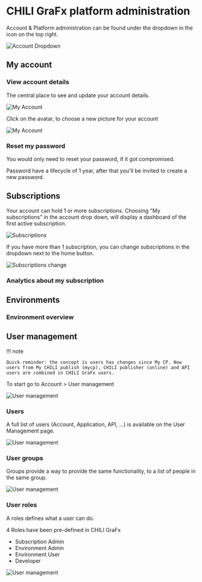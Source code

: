# CHILI GraFx platform administration

Account & Platform administration can be found under the dropdown in the icon on the top right.

![Account Dropdown](https://chilipublishdocs.imgix.net/CHILI_GraFx/myaccount2.png?w=830&q=80)

## My account

### View account details

The central place to see and update your account details.

![My Account](https://chilipublishdocs.imgix.net/CHILI_GraFx/myaccount1.png?w=830&q=80)

Click on the avatar, to choose a new picture for your account

![My Account](https://chilipublishdocs.imgix.net/CHILI_GraFx/myaccount5.png?w=830&q=80)

### Reset my password

You would only need to reset your password, if it got compromised.

Password have a lifecycle of 1 year, after that you'll be invited to create a new password.

## Subscriptions

Your account can hold 1 or more subscriptions. Choosing "My subscriptions" in the account drop down, will display a dashboard of the first active subscription.

![Subscriptions](https://chilipublishdocs.imgix.net/CHILI_GraFx/myaccount3.png?w=830&q=80)

If you have more than 1 subscription, you can change subscriptions in the dropdown next to the home button.

![Subscriptions change](https://chilipublishdocs.imgix.net/CHILI_GraFx/myaccount4.png?w=830&q=80)

### Analytics about my subscription

## Environments

### Environment overview

## User management

!!! note

	Quick reminder: the concept is users has changes since My CP. Now users from My CHILI publish (mycp), CHILI publisher (online) and API users are combined in CHILI GraFx users.

To start go to Account > User management

![User management](https://chilipublishdocs.imgix.net/CHILI_GraFx/account_users.png?w=830&q=80)

### Users

A full list of users (Account, Application, API, ...) is available on the User Management page.

![User management](https://chilipublishdocs.imgix.net/CHILI_GraFx/user_list.png?w=830&q=80)

### User groups

Groups provide a way to provide the same functionality, to a list of people in the same group.

![User management](https://chilipublishdocs.imgix.net/CHILI_GraFx/user_groups.png?w=830&q=80)

### User roles

A roles defines what a user can do. 

4 Roles have been pre-defined in CHILI GraFx

- Subscription Admin
- Environment Admin
- Environment User
- Developer



![User management](https://chilipublishdocs.imgix.net/CHILI_GraFx/user_roles.png?w=830&q=80)
